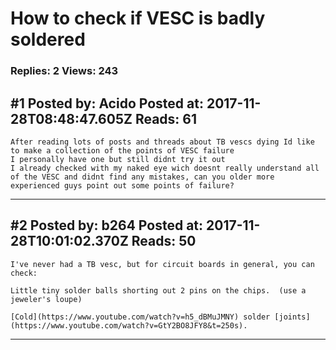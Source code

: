 # How to check if VESC is badly soldered

### Replies: 2 Views: 243

## \#1 Posted by: Acido Posted at: 2017-11-28T08:48:47.605Z Reads: 61

```
After reading lots of posts and threads about TB vescs dying Id like to make a collection of the points of VESC failure
I personally have one but still didnt try it out 
I already checked with my naked eye wich doesnt really understand all of the VESC and didnt find any mistakes, can you older more experienced guys point out some points of failure?
```

---
## \#2 Posted by: b264 Posted at: 2017-11-28T10:01:02.370Z Reads: 50

```
I've never had a TB vesc, but for circuit boards in general, you can check:

Little tiny solder balls shorting out 2 pins on the chips.  (use a jeweler's loupe)

[Cold](https://www.youtube.com/watch?v=h5_dBMuJMNY) solder [joints](https://www.youtube.com/watch?v=GtY2BO8JFY8&t=250s).
```

---
